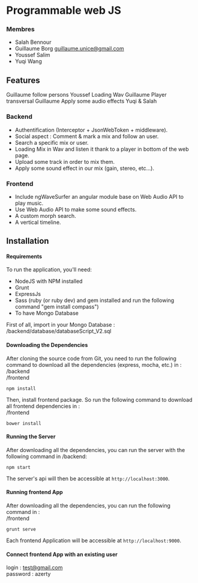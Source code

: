 # Programmable web JS

### Membres

- Salah Bennour 
- Guillaume Borg <guillaume.unice@gmail.com>
- Youssef Salim 
- Yuqi Wang 

## Features

 Guillaume
follow persons Youssef
Loading Wav Guillaume
Player transversal Guillaume
Apply some audio effects Yuqi & Salah

### Backend
* Authentification (Interceptor + JsonWebToken + middleware).
* Social aspect : Comment & mark a mix and follow an user.
* Search a specific mix or user.
* Loading Mix in Wav and listen it thank to a player in bottom of the web page.
* Upload some track in order to mix them.
* Apply some sound effect in our mix (gain, stereo, etc...).

### Frontend
* Include ngWaveSurfer an angular module base on Web Audio API to play music.
* Use Web Audio API to make some sound effects.
* A custom morph search.
* A vertical timeline.


## Installation

#### Requirements
To run the application, you'll need: <br />
* NodeJS with NPM installed
* Grunt
* ExpressJs
* Sass (ruby (or ruby dev) and gem installed and run the following command "gem install compass")
* To have Mongo Database



First of all, import in your Mongo Database : /backend/database/databaseScript_V2.sql


#### Downloading the Dependencies
After cloning the source code from Git, you need to run the following command to download all the dependencies (express, mocha, etc.) in :<br />
/backend<br />
/frontend

```
npm install
```

Then, install frontend package. So run the following command to download all frontend dependencies in :<br />
/frontend

```
bower install
```


#### Running the Server
After downloading all the dependencies, you can run the server with the following command in /backend:

```
npm start
```

The server's api will then be accessible at `http://localhost:3000`.

#### Running frontend App
After downloading all the dependencies, you can run the following command in :<br />
/frontend

```
grunt serve
```

Each frontend Application will be accessible at `http://localhost:9000`.

#### Connect frontend App with an existing user
login : test@gmail.com<br />
password : azerty<br />